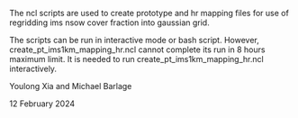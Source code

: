 The ncl scripts are used to create prototype and hr mapping files for use of regridding ims nsow cover fraction into gaussian grid.

The scripts can be run in interactive mode or bash script. However, create_pt_ims1km_mapping_hr.ncl cannot complete its run in 8 hours maximum limit. It is needed to run create_pt_ims1km_mapping_hr.ncl interactively.

Youlong Xia and Michael Barlage

12 February 2024
